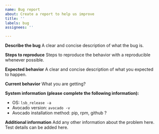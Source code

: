 ```yaml
---
name: Bug report
about: Create a report to help us improve
title: ''
labels: bug
assignees: ''

---
```


**Describe the bug**
A clear and concise description of what the bug is.

**Steps to reproduce**
Steps to reproduce the behavior with a reproducible whenever possible.

**Expected behavior**
A clear and concise description of what you expected to happen.

**Current behavior**
What you are getting?

**System information (please complete the following information):**
 - OS: `lsb_release -a`
 - Avocado version: `avocado -v`
 - Avocado installation method: pip, rpm, github ?

**Additional information**
Add any other information about the problem here. Test details can be added here.
